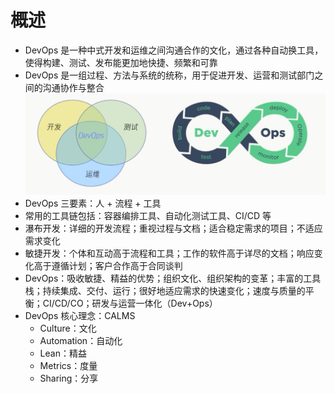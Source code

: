 

# 概述

- DevOps 是一种中式开发和运维之间沟通合作的文化，通过各种自动换工具，使得构建、测试、发布能更加地快捷、频繁和可靠
- DevOps 是一组过程、方法与系统的统称，用于促进开发、运营和测试部门之间的沟通协作与整合
![DevOps](https://raw.githubusercontent.com/h428/img/master/note/00000198.jpg)
- DevOps 三要素：人 + 流程 + 工具
- 常用的工具链包括：容器编排工具、自动化测试工具、CI/CD 等
- 瀑布开发：详细的开发流程；重视过程与文档；适合稳定需求的项目；不适应需求变化
- 敏捷开发：个体和互动高于流程和工具；工作的软件高于详尽的文档；响应变化高于遵循计划；客户合作高于合同谈判
- DevOps：吸收敏捷、精益的优势；组织文化、组织架构的变革；丰富的工具栈；持续集成、交付、运行；很好地适应需求的快速变化；速度与质量的平衡；CI/CD/CO；研发与运营一体化（Dev+Ops）
- DevOps 核心理念：CALMS
    - Culture：文化
    - Automation：自动化
    - Lean：精益
    - Metrics：度量
    - Sharing：分享